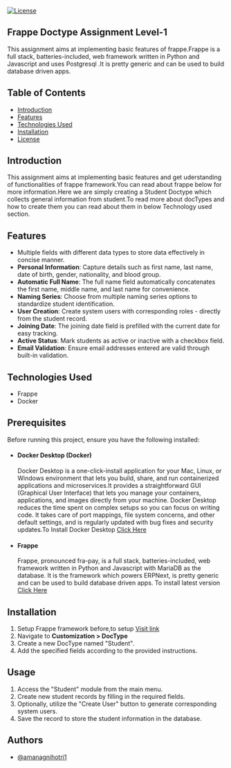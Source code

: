 [![License](https://img.shields.io/badge/License-MIT-yellow.svg)](https://opensource.org/licenses/MIT)

## **Frappe Doctype Assignment Level-1**
This assignment aims at implementing basic features of frappe.Frappe is a full stack, batteries-included, web framework written in Python and Javascript and uses Postgresql .It is pretty generic and can be used to build database driven apps.
## Table of Contents

- [Introduction](#introduction)
- [Features](#features)
- [Technologies Used](#technologies-used)
- [Installation](#installation)
- [License](#license)
## Introduction
This assignment aims at implementing basic features and  get  uderstanding of functionalities of frappe framework.You can read about frappe below for more information.Here we are simply creating a Student Doctype which collects general information from student.To read more about docTypes and how to create them you can read about them in below Technology used section.
## Features
- Multiple fields with different data types to store data effectively in concise manner.
- **Personal Information**: Capture details such as first name, last name, date of birth, gender, nationality, and blood group.
- **Automatic Full Name**: The full name field automatically concatenates the first name, middle name, and last name for convenience.
- **Naming Series**: Choose from multiple naming series options to standardize student identification.
- **User Creation**: Create system users with corresponding roles - directly from the student record.
- **Joining Date**: The joining date field is prefilled with the current date for easy tracking.
- **Active Status**: Mark students as active or inactive with a checkbox field.
- **Email Validation**: Ensure email addresses entered are valid through built-in validation.

## Technologies Used

- Frappe
- Docker


## Prerequisites

Before running this project, ensure you have the following installed:

- #### Docker Desktop (Docker)
    Docker Desktop is a one-click-install application for your Mac, Linux, or Windows environment that lets you build, share, and run containerized applications and microservices.It provides a straightforward GUI (Graphical User Interface) that lets you manage your containers, applications, and images directly from your machine. Docker Desktop reduces the time spent on complex setups so you can focus on writing code. It takes care of port mappings, file system concerns, and other default settings, and is regularly updated with bug fixes and security updates.To Install Docker Desktop <a href="https://docs.docker.com/desktop/" alt="not found">Click Here</a>

- #### Frappe
    Frappe, pronounced fra-pay, is a full stack, batteries-included, web framework written in Python and Javascript with MariaDB as the database. It is the framework which powers ERPNext, is pretty generic and can be used to build database driven apps. To install latest version <a href="https://frappeframework.com/docs/user/en/introduction" alt="not found">Click Here</a>


## Installation
1. Setup Frappe framework before,to setup <a href="https://wiki.nestorbird.com/wiki/install-frappe-v15">Visit link</a>
2. Navigate to **Customization > DocType**
3. Create a new DocType named "Student".
4. Add the specified fields according to the provided instructions.
## Usage
1. Access the "Student" module from the main menu.
2. Create new student records by filling in the required fields.
3. Optionally, utilize the "Create User" button to generate corresponding system users.
4. Save the record to store the student information in the database.


## Authors

- [@amanagnihotri1](https://www.github.com/amanagnihotri1)

